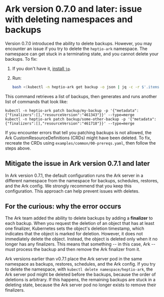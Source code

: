 # Ark version 0.7.0 and later: issue with deleting namespaces and backups 

Version 0.7.0 introduced the ability to delete backups. However, you may encounter an issue if you try to delete the `heptio-ark` namespace. The namespace can get stuck in a terminating state, and you cannot delete your backups.
To fix:

1. If you don't have it, [install `jq`][0].

1. Run:
    
    ```bash
    bash <(kubectl -n heptio-ark get backup -o json | jq -c -r $'.items[] | "kubectl -n heptio-ark patch backup/" + .metadata.name + " -p \'" + (({metadata: {finalizers: ( (.metadata.finalizers // []) - ["gc.ark.heptio.com"]), resourceVersion: .metadata.resourceVersion}}) | tostring) + "\' --type=merge"')
    ```

This command retrieves a list of backups, then generates and runs another list of commands that look like:

```
kubectl -n heptio-ark patch backup/my-backup -p '{"metadata":{"finalizers":[],"resourceVersion":"461343"}}' --type=merge
kubectl -n heptio-ark patch backup/some-other-backup -p '{"metadata":{"finalizers":[],"resourceVersion":"461718"}}' --type=merge
```

If you encounter errors that tell you patching backups is not allowed, the Ark
CustomResourceDefinitions (CRDs) might have been deleted. To fix, recreate the CRDs using 
`examples/common/00-prereqs.yaml`, then follow the steps above.

## Mitigate the issue in Ark version 0.7.1 and later

In Ark version 0.7.1, the default configuration runs the Ark server in a different namespace from the namespace
for backups, schedules, restores, and the Ark config. We strongly recommend that you keep this configuration.
This approach can help prevent issues with deletes.

## For the curious: why the error occurs

The Ark team added the ability to delete backups by adding a **finalizer** to each
backup. When you request the deletion of an object that has at least one finalizer, Kubernetes sets
the object's deletion timestamp, which indicates that the object is marked for deletion. However, it does
not immediately delete the object. Instead, the object is deleted only when it no longer has
any finalizers. This means that something -- in this case, Ark -- must process the backup and then
remove the Ark finalizer from it.

Ark versions earlier than v0.7.1 place the Ark server pod in the same namespace as backups, restores,
schedules, and the Ark config. If you try to delete the namespace, with `kubectl delete
namespace/heptio-ark`, the Ark server pod might be deleted before the backups, because
the order of deletions is arbitrary. If this happens, the remaining backups are stuck in a deleting state, because the Ark server pod no longer exists to remove their finalizers.

[0]: https://stedolan.github.io/jq/